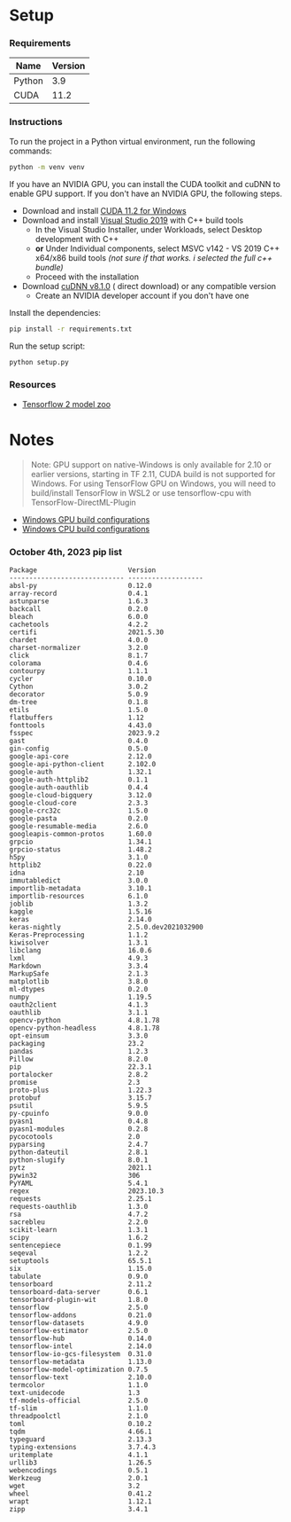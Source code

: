 # Setup

### Requirements

| Name   | Version |
|--------|---------|
| Python | 3.9     |
| CUDA   | 11.2    |

### Instructions

To run the project in a Python virtual environment, run the following commands:

```bash
python -m venv venv
```

If you have an NVIDIA GPU, you can install the CUDA toolkit and cuDNN to enable GPU support. If you don't have an NVIDIA GPU, the following steps.

- Download and install [CUDA 11.2 for Windows](https://developer.nvidia.com/cuda-11.2.2-download-archive?target_os=Windows&target_arch=x86_64)
- Download and install [Visual Studio 2019](https://learn.microsoft.com/en-us/visualstudio/releases/2019/redistribution#--download) with C++ build tools
    - In the Visual Studio Installer, under Workloads, select Desktop development with C++
    - **or** Under Individual components, select MSVC v142 - VS 2019 C++ x64/x86 build tools *(not sure if that works. i selected the full c++ bundle)*
    - Proceed with the installation
- Download [cuDNN v8.1.0](https://developer.nvidia.com/compute/machine-learning/cudnn/secure/8.1.0.77/11.2_20210127/cudnn-11.2-windows-x64-v8.1.0.77.zip) (
  direct download) or any compatible version
    - Create an NVIDIA developer account if you don't have one

Install the dependencies:

```bash
pip install -r requirements.txt
```

Run the setup script:

```bash
python setup.py
```

### Resources

- [Tensorflow 2 model zoo](https://github.com/tensorflow/models/blob/master/research/object_detection/g3doc/tf2_detection_zoo.md)

# Notes

> Note: GPU support on native-Windows is only available for 2.10 or earlier versions, starting in TF 2.11, CUDA build is not supported for Windows. For using
> TensorFlow GPU on Windows, you will need to build/install TensorFlow in WSL2 or use tensorflow-cpu with TensorFlow-DirectML-Plugin

- [Windows GPU build configurations](https://www.tensorflow.org/install/source_windows#gpu)
- [Windows CPU build configurations](https://www.tensorflow.org/install/source_windows#cpu)

### October 4th, 2023 pip list

```
Package                       Version
----------------------------- -------------------
absl-py                       0.12.0
array-record                  0.4.1
astunparse                    1.6.3
backcall                      0.2.0
bleach                        6.0.0
cachetools                    4.2.2
certifi                       2021.5.30
chardet                       4.0.0
charset-normalizer            3.2.0
click                         8.1.7
colorama                      0.4.6
contourpy                     1.1.1
cycler                        0.10.0
Cython                        3.0.2
decorator                     5.0.9
dm-tree                       0.1.8
etils                         1.5.0
flatbuffers                   1.12
fonttools                     4.43.0
fsspec                        2023.9.2
gast                          0.4.0
gin-config                    0.5.0
google-api-core               2.12.0
google-api-python-client      2.102.0
google-auth                   1.32.1
google-auth-httplib2          0.1.1
google-auth-oauthlib          0.4.4
google-cloud-bigquery         3.12.0
google-cloud-core             2.3.3
google-crc32c                 1.5.0
google-pasta                  0.2.0
google-resumable-media        2.6.0
googleapis-common-protos      1.60.0
grpcio                        1.34.1
grpcio-status                 1.48.2
h5py                          3.1.0
httplib2                      0.22.0
idna                          2.10
immutabledict                 3.0.0
importlib-metadata            3.10.1
importlib-resources           6.1.0
joblib                        1.3.2
kaggle                        1.5.16
keras                         2.14.0
keras-nightly                 2.5.0.dev2021032900
Keras-Preprocessing           1.1.2
kiwisolver                    1.3.1
libclang                      16.0.6
lxml                          4.9.3
Markdown                      3.3.4
MarkupSafe                    2.1.3
matplotlib                    3.8.0
ml-dtypes                     0.2.0
numpy                         1.19.5
oauth2client                  4.1.3
oauthlib                      3.1.1
opencv-python                 4.8.1.78
opencv-python-headless        4.8.1.78
opt-einsum                    3.3.0
packaging                     23.2
pandas                        1.2.3
Pillow                        8.2.0
pip                           22.3.1
portalocker                   2.8.2
promise                       2.3
proto-plus                    1.22.3
protobuf                      3.15.7
psutil                        5.9.5
py-cpuinfo                    9.0.0
pyasn1                        0.4.8
pyasn1-modules                0.2.8
pycocotools                   2.0
pyparsing                     2.4.7
python-dateutil               2.8.1
python-slugify                8.0.1
pytz                          2021.1
pywin32                       306
PyYAML                        5.4.1
regex                         2023.10.3
requests                      2.25.1
requests-oauthlib             1.3.0
rsa                           4.7.2
sacrebleu                     2.2.0
scikit-learn                  1.3.1
scipy                         1.6.2
sentencepiece                 0.1.99
seqeval                       1.2.2
setuptools                    65.5.1
six                           1.15.0
tabulate                      0.9.0
tensorboard                   2.11.2
tensorboard-data-server       0.6.1
tensorboard-plugin-wit        1.8.0
tensorflow                    2.5.0
tensorflow-addons             0.21.0
tensorflow-datasets           4.9.0
tensorflow-estimator          2.5.0
tensorflow-hub                0.14.0
tensorflow-intel              2.14.0
tensorflow-io-gcs-filesystem  0.31.0
tensorflow-metadata           1.13.0
tensorflow-model-optimization 0.7.5
tensorflow-text               2.10.0
termcolor                     1.1.0
text-unidecode                1.3
tf-models-official            2.5.0
tf-slim                       1.1.0
threadpoolctl                 2.1.0
toml                          0.10.2
tqdm                          4.66.1
typeguard                     2.13.3
typing-extensions             3.7.4.3
uritemplate                   4.1.1
urllib3                       1.26.5
webencodings                  0.5.1
Werkzeug                      2.0.1
wget                          3.2
wheel                         0.41.2
wrapt                         1.12.1
zipp                          3.4.1
```
